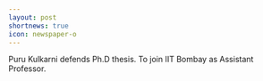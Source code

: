 ```yaml
---
layout: post
shortnews: true
icon: newspaper-o
---
```


Puru Kulkarni defends Ph.D thesis. To join IIT Bombay as Assistant Professor.
